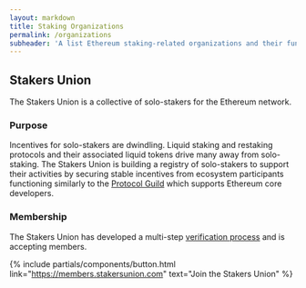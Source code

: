 ```yaml
---
layout: markdown
title: Staking Organizations
permalink: /organizations
subheader: 'A list Ethereum staking-related organizations and their functions'
---
```


## Stakers Union

The Stakers Union is a collective of solo-stakers for the Ethereum network.

### Purpose

Incentives for solo-stakers are dwindling. Liquid staking and restaking protocols and their associated liquid tokens drive many away from solo-staking. The Stakers Union is building a registry of solo-stakers to support their activities by securing stable incentives from ecosystem participants functioning similarly to the [Protocol Guild](https://protocol-guild.readthedocs.io/en/latest/) which supports Ethereum core developers.

### Membership

The Stakers Union has developed a multi-step [verification process](https://docs.stakersunion.com/membership/verification) and is accepting members.

{% include partials/components/button.html
  link="https://members.stakersunion.com"
  text="Join the Stakers Union"
%}
